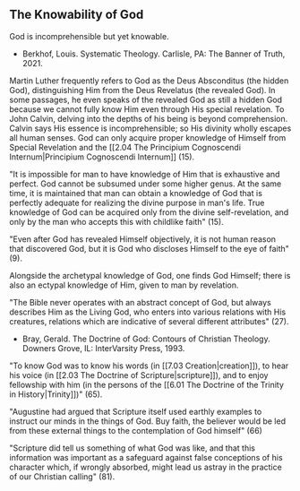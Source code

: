 ## The Knowability of God

God is incomprehensible but yet knowable.

- Berkhof, Louis. Systematic Theology. Carlisle, PA: The Banner of Truth, 2021.

Martin Luther frequently refers to God as the Deus Absconditus (the hidden God), distinguishing Him from the Deus Revelatus (the revealed God). In some passages, he even speaks of the revealed God as still a hidden God because we cannot fully know Him even through His special revelation. To John Calvin, delving into the depths of his being is beyond comprehension. Calvin says His essence is incomprehensible; so His divinity wholly escapes all human senses. God can only acquire proper knowledge of Himself from Special Revelation and the [[2.04 The Principium Cognoscendi Internum|Principium Cognoscendi Internum]] (15).

"It is impossible for man to have knowledge of Him that is exhaustive and perfect. God cannot be subsumed under some higher genus. At the same time, it is maintained that man can obtain a knowledge of God that is perfectly adequate for realizing the divine purpose in man's life. True knowledge of God can be acquired only from the divine self-revelation, and only by the man who accepts this with childlike faith" (15).

"Even after God has revealed Himself objectively, it is not human reason that discovered God, but it is God who discloses Himself to the eye of faith" (9).

Alongside the archetypal knowledge of God, one finds God Himself; there is also an ectypal knowledge of Him, given to man by revelation.

"The Bible never operates with an abstract concept of God, but always describes Him as the Living God, who enters into various relations with His creatures, relations which are indicative of several different attributes" (27).

- Bray, Gerald. The Doctrine of God: Contours of Christian Theology. Downers Grove, IL: InterVarsity Press, 1993.

"To know God was to know his words (in [[7.03 Creation|creation]]), to hear his voice (in [[2.03 The Doctrine of Scripture|scripture]]), and to enjoy fellowship with him (in the persons of the [[6.01 The Doctrine of the Trinity in History|Trinity]])" (65).

"Augustine had argued that Scripture itself used earthly examples to instruct our minds in the things of God. Buy faith, the believer would be led from these external things to the contemplation of God himself" (66)

"Scripture did tell us something of what God was like, and that this information was important as a safeguard against false conceptions of his character which, if wrongly absorbed, might lead us astray in the practice of our Christian calling" (81).